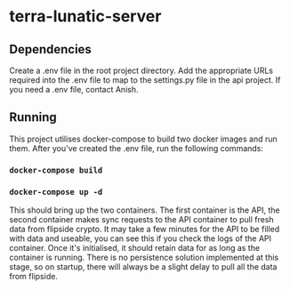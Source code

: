 # terra-lunatic-server

## Dependencies

Create a .env file in the root project directory. Add the appropriate URLs required into the .env file to map to the settings.py file in the api project. If you need a .env file, contact Anish.

## Running

This project utilises docker-compose to build two docker images and run them. After you've created the .env file, run the following commands:

### `docker-compose build`
### `docker-compose up -d`

This should bring up the two containers. The first container is the API, the second container makes sync requests to the API container to pull fresh data from flipside crypto. It may take a few minutes for the API to be filled with data and useable, you can see this if you check the logs of the API container. Once it's initialised, it should retain data for as long as the container is running. There is no persistence solution implemented at this stage, so on startup, there will always be a slight delay to pull all the data from flipside.